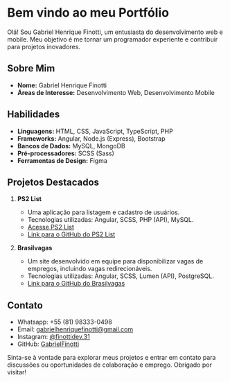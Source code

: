 # Bem vindo ao meu Portfólio

Olá! Sou Gabriel Henrique Finotti, um entusiasta do desenvolvimento web e mobile. Meu objetivo é me tornar um programador experiente e contribuir para projetos inovadores.

## Sobre Mim

- **Nome:** Gabriel Henrique Finotti
- **Áreas de Interesse:** Desenvolvimento Web, Desenvolvimento Mobile

## Habilidades

- **Linguagens:** HTML, CSS, JavaScript, TypeScript, PHP
- **Frameworks:** Angular, Node.js (Express), Bootstrap
- **Bancos de Dados:** MySQL, MongoDB
- **Pré-processadores:** SCSS (Sass)
- **Ferramentas de Design:** Figma

## Projetos Destacados

1. **PS2 List**
   - Uma aplicação para listagem e cadastro de usuários.
   - Tecnologias utilizadas: Angular, SCSS, PHP (API), MySQL.
   - [Acesse PS2 List](https://ps2list.netlify.app)
   - [Link para o GitHub do PS2 List](https://github.com/GabrielFinotti/PS2List)

2. **Brasilvagas**
   - Um site desenvolvido em equipe para disponibilizar vagas de empregos, incluindo vagas redirecionáveis.
   - Tecnologias utilizadas: Angular, SCSS, Lumen (API), PostgreSQL.
   - [Link para o GitHub do Brasilvagas](https://github.com/GabrielFinotti/BrasilVagas-Frontend)

## Contato

- Whatsapp: +55 (81) 98333-0498
- Email: gabrielhenriquefinotti@gmail.com
- Instagram: [@finottidev.31](https://www.instagram.com/finottidev.31)
- GitHub: [GabrielFinotti](https://github.com/GabrielFinotti)

Sinta-se à vontade para explorar meus projetos e entrar em contato para discussões ou oportunidades de colaboração e emprego. Obrigado por visitar!
